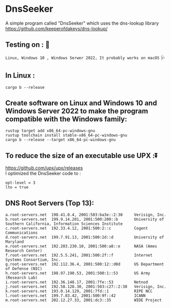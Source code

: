 # DnsSeeker
A simple program called "DnsSeeker" which uses the dns-lookup library
https://github.com/keeperofdakeys/dns-lookup/
## Testing on : :test_tube:
`Linux, Windows 10 , Windows Serwer 2022, It probably works on macOS`
:stethoscope:
## In Linux :
```
cargo b --release
```
## Create software on Linux and Windows 10 and Windows Server 2022 to make the program compatible with the Windows family:
```
rustup target add x86_64-pc-windows-gnu
rustup toolchain install stable-x86_64-pc-windows-gnu
cargo b --release --target x86_64-pc-windows-gnu
```
## To reduce the size of an executable use UPX ::arrow_double_down:
https://github.com/upx/upx/releases
<br/>
I optimized the DnsSeeker code to :
<br/>
```
opt-level = 3
lto = true
```
## DNS Root Servers (Top 13):
```
a.root-servers.net 	198.41.0.4, 2001:503:ba3e::2:30     Verisign, Inc.
b.root-servers.net 	199.9.14.201, 2001:500:200::b       University of Southern California, Information Sciences Institute
c.root-servers.net 	192.33.4.12, 2001:500:2::c          Cogent Communications
d.root-servers.net 	199.7.91.13, 2001:500:2d::d         University of Maryland
e.root-servers.net 	192.203.230.10, 2001:500:a8::e      NASA (Ames Research Center)
f.root-servers.net 	192.5.5.241, 2001:500:2f::f         Internet Systems Consortium, Inc.
g.root-servers.net 	192.112.36.4, 2001:500:12::d0d      US Department of Defense (NIC)
h.root-servers.net 	198.97.190.53, 2001:500:1::53       US Army (Research Lab)
i.root-servers.net 	192.36.148.17, 2001:7fe::53         Netnod
j.root-servers.net 	192.58.128.30, 2001:503:c27::2:30   Verisign, Inc.
k.root-servers.net 	193.0.14.129, 2001:7fd::1           RIPE NCC
l.root-servers.net 	199.7.83.42, 2001:500:9f::42        ICANN
m.root-servers.net 	202.12.27.33, 2001:dc3::35          WIDE Project
```
